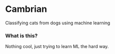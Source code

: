 # Cambrian
Classifying cats from dogs using machine learning

### What is this?
Nothing cool, just trying to learn ML the hard way.